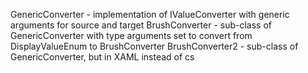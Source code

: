GenericConverter - implementation of IValueConverter with generic arguments for source and target
BrushConverter - sub-class of GenericConverter with type arguments set to convert from DisplayValueEnum to BrushConverter
BrushConverter2 - sub-class of GenericConverter, but in XAML instead of cs